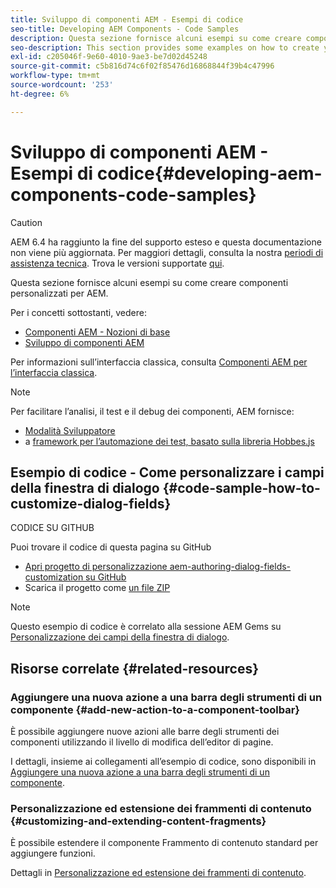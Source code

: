 ```yaml
---
title: Sviluppo di componenti AEM - Esempi di codice
seo-title: Developing AEM Components - Code Samples
description: Questa sezione fornisce alcuni esempi su come creare componenti personalizzati per AEM.
seo-description: This section provides some examples on how to create your own components for AEM.
exl-id: c205046f-9e60-4010-9ae3-be7d02d45248
source-git-commit: c5b816d74c6f02f85476d16868844f39b4c47996
workflow-type: tm+mt
source-wordcount: '253'
ht-degree: 6%

---
```


# Sviluppo di componenti AEM - Esempi di codice{#developing-aem-components-code-samples}

>[!CAUTION]
>
>AEM 6.4 ha raggiunto la fine del supporto esteso e questa documentazione non viene più aggiornata. Per maggiori dettagli, consulta la nostra [periodi di assistenza tecnica](https://helpx.adobe.com/it/support/programs/eol-matrix.html). Trova le versioni supportate [qui](https://experienceleague.adobe.com/docs/).

Questa sezione fornisce alcuni esempi su come creare componenti personalizzati per AEM.

Per i concetti sottostanti, vedere:

* [Componenti AEM - Nozioni di base](/help/sites-developing/components-basics.md)
* [Sviluppo di componenti AEM](/help/sites-developing/developing-components.md)

Per informazioni sull’interfaccia classica, consulta [Componenti AEM per l’interfaccia classica](/help/sites-developing/developing-components-classic.md).

>[!NOTE]
>
>Per facilitare l’analisi, il test e il debug dei componenti, AEM fornisce:
>
>* [Modalità Sviluppatore](/help/sites-developing/developer-mode.md)
>* a [framework per l’automazione dei test, basato sulla libreria Hobbes.js](/help/sites-developing/hobbes.md)
>


## Esempio di codice - Come personalizzare i campi della finestra di dialogo {#code-sample-how-to-customize-dialog-fields}

CODICE SU GITHUB

Puoi trovare il codice di questa pagina su GitHub

* [Apri progetto di personalizzazione aem-authoring-dialog-fields-customization su GitHub](https://github.com/Adobe-Marketing-Cloud/aem-authoring-dialog-fields-customization)
* Scarica il progetto come [un file ZIP](https://github.com/Adobe-Marketing-Cloud/aem-authoring-dialog-fields-customization/archive/master.zip)

>[!NOTE]
>
>Questo esempio di codice è correlato alla sessione AEM Gems su [Personalizzazione dei campi della finestra di dialogo](https://experienceleague.adobe.com/docs/experience-manager-gems-events/gems/gems2015/aem-customizing-dialog-fields-in-touch-ui.html).

## Risorse correlate {#related-resources}

### Aggiungere una nuova azione a una barra degli strumenti di un componente {#add-new-action-to-a-component-toolbar}

È possibile aggiungere nuove azioni alle barre degli strumenti dei componenti utilizzando il livello di modifica dell’editor di pagine.

I dettagli, insieme ai collegamenti all’esempio di codice, sono disponibili in [Aggiungere una nuova azione a una barra degli strumenti di un componente](/help/sites-developing/customizing-page-authoring-touch.md#add-new-action-to-a-component-toolbar).

### Personalizzazione ed estensione dei frammenti di contenuto {#customizing-and-extending-content-fragments}

È possibile estendere il componente Frammento di contenuto standard per aggiungere funzioni.

Dettagli in [Personalizzazione ed estensione dei frammenti di contenuto](/help/sites-developing/customizing-content-fragments.md).

